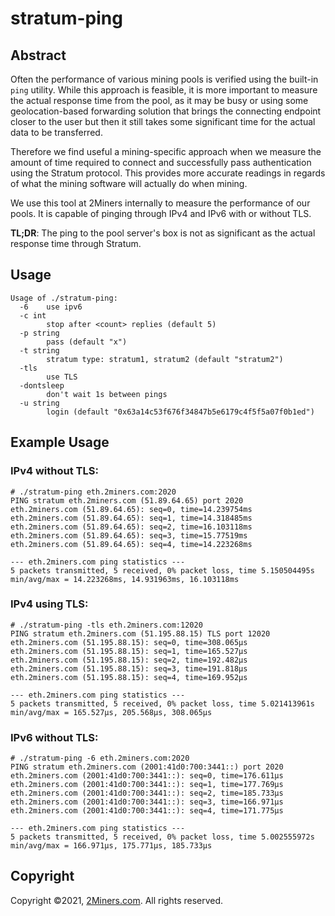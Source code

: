 # stratum-ping

## Abstract

Often the performance of various mining pools is verified using the built-in `ping` utility. While this approach is feasible, it is more important to measure the actual response time from the pool, as it may be busy or using some geolocation-based forwarding solution that brings the connecting endpoint closer to the user but then it still takes some significant time for the actual data to be transferred.

Therefore we find useful a mining-specific approach when we measure the amount of time required to connect and successfully pass authentication using the Stratum protocol. This provides more accurate readings in regards of what the mining software will actually do when mining.

We use this tool at 2Miners internally to measure the performance of our pools. It is capable of pinging through IPv4 and IPv6 with or without TLS.

**TL;DR**: The ping to the pool server's box is not as significant as the actual response time through Stratum.

## Usage

```
Usage of ./stratum-ping:
  -6    use ipv6
  -c int
        stop after <count> replies (default 5)
  -p string
        pass (default "x")
  -t string
        stratum type: stratum1, stratum2 (default "stratum2")
  -tls
        use TLS
  -dontsleep
        don't wait 1s between pings
  -u string
        login (default "0x63a14c53f676f34847b5e6179c4f5f5a07f0b1ed")

```

## Example Usage

### IPv4 without TLS:
```
# ./stratum-ping eth.2miners.com:2020
PING stratum eth.2miners.com (51.89.64.65) port 2020
eth.2miners.com (51.89.64.65): seq=0, time=14.239754ms
eth.2miners.com (51.89.64.65): seq=1, time=14.318485ms
eth.2miners.com (51.89.64.65): seq=2, time=16.103118ms
eth.2miners.com (51.89.64.65): seq=3, time=15.77519ms
eth.2miners.com (51.89.64.65): seq=4, time=14.223268ms

--- eth.2miners.com ping statistics ---
5 packets transmitted, 5 received, 0% packet loss, time 5.150504495s
min/avg/max = 14.223268ms, 14.931963ms, 16.103118ms
```

### IPv4 using TLS:
```
# ./stratum-ping -tls eth.2miners.com:12020
PING stratum eth.2miners.com (51.195.88.15) TLS port 12020
eth.2miners.com (51.195.88.15): seq=0, time=308.065µs
eth.2miners.com (51.195.88.15): seq=1, time=165.527µs
eth.2miners.com (51.195.88.15): seq=2, time=192.482µs
eth.2miners.com (51.195.88.15): seq=3, time=191.818µs
eth.2miners.com (51.195.88.15): seq=4, time=169.952µs

--- eth.2miners.com ping statistics ---
5 packets transmitted, 5 received, 0% packet loss, time 5.021413961s
min/avg/max = 165.527µs, 205.568µs, 308.065µs
```

### IPv6 without TLS:
```
# ./stratum-ping -6 eth.2miners.com:2020
PING stratum eth.2miners.com (2001:41d0:700:3441::) port 2020
eth.2miners.com (2001:41d0:700:3441::): seq=0, time=176.611µs
eth.2miners.com (2001:41d0:700:3441::): seq=1, time=177.769µs
eth.2miners.com (2001:41d0:700:3441::): seq=2, time=185.733µs
eth.2miners.com (2001:41d0:700:3441::): seq=3, time=166.971µs
eth.2miners.com (2001:41d0:700:3441::): seq=4, time=171.775µs

--- eth.2miners.com ping statistics ---
5 packets transmitted, 5 received, 0% packet loss, time 5.002555972s
min/avg/max = 166.971µs, 175.771µs, 185.733µs
```

## Copyright

Copyright ©2021, [2Miners.com](https://2miners.com). All rights reserved.
